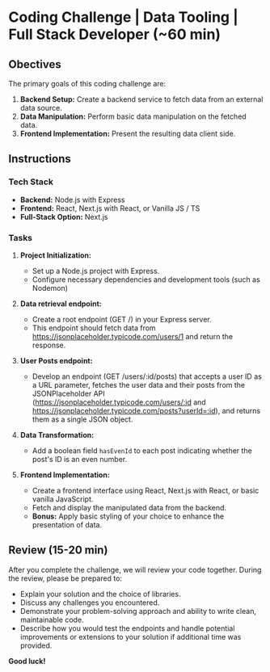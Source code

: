 # Coding Challenge | Data Tooling | Full Stack Developer (~60 min)

## Obectives

The primary goals of this coding challenge are:

1. **Backend Setup:** Create a backend service to fetch data from an external data source.
2. **Data Manipulation:** Perform basic data manipulation on the fetched data.
3. **Frontend Implementation:** Present the resulting data client side.

## Instructions

### Tech Stack

- **Backend:** Node.js with Express
- **Frontend:** React, Next.js with React, or Vanilla JS / TS
- **Full-Stack Option:** Next.js

### Tasks

1. **Project Initialization:**
   - Set up a Node.js project with Express.
   - Configure necessary dependencies and development tools (such as Nodemon)

2. **Data retrieval endpoint:**
   - Create a root endpoint (GET /) in your Express server.
   - This endpoint should fetch data from <https://jsonplaceholder.typicode.com/users/1> and return the response.

3. **User Posts endpoint:**
   - Develop an endpoint (GET /users/:id/posts) that accepts a user ID as a URL parameter, fetches the user data and their posts from the JSONPlaceholder API (<https://jsonplaceholder.typicode.com/users/:id> and <https://jsonplaceholder.typicode.com/posts?userId=:id>), and returns them as a single JSON object.

4. **Data Transformation:**
   - Add a boolean field `hasEvenId` to each post indicating whether the post's ID is an even number.

5. **Frontend Implementation:**
   - Create a frontend interface using React, Next.js with React, or basic vanilla JavaScript.
   - Fetch and display the manipulated data from the backend.
   - **Bonus:** Apply basic styling of your choice to enhance the presentation of data.

## Review (15-20 min)

After you complete the challenge, we will review your code together. During the review, please be prepared to:

- Explain your solution and the choice of libraries.
- Discuss any challenges you encountered.
- Demonstrate your problem-solving approach and ability to write clean, maintainable code.
- Describe how you would test the endpoints and handle potential improvements or extensions to your solution if additional time was provided.

**Good luck!**

